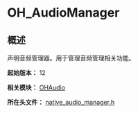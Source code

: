 # OH_AudioManager

## 概述

声明音频管理器。用于管理音频管理相关功能。

**起始版本：** 12

**相关模块：** [OHAudio](capi-ohaudio.md)

**所在头文件：** [native_audio_manager.h](capi-native-audio-manager-h.md)

